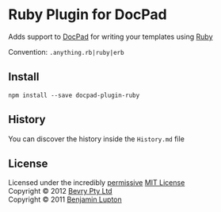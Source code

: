 # Ruby Plugin for DocPad
Adds support to [DocPad](https://docpad.org) for writing your templates using [Ruby](http://en.wikipedia.org/wiki/ERuby)

Convention:  `.anything.rb|ruby|erb`


## Install

```
npm install --save docpad-plugin-ruby
```


## History
You can discover the history inside the `History.md` file


## License
Licensed under the incredibly [permissive](http://en.wikipedia.org/wiki/Permissive_free_software_licence) [MIT License](http://creativecommons.org/licenses/MIT/)
<br/>Copyright &copy; 2012 [Bevry Pty Ltd](http://bevry.me)
<br/>Copyright &copy; 2011 [Benjamin Lupton](http://balupton.com)